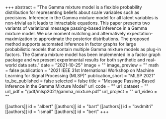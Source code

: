 +++
abstract = "The Gamma mixture model is a flexible probability distribution for representing beliefs about scale variables such as precisions. Inference in the Gamma mixture model for all latent variables is non-trivial as it leads to intractable equations. This paper presents two variants of variational message passing-based inference in a Gamma mixture model. We use moment matching and alternatively expectation-maximization to approximate the posterior distributions. The proposed method supports automated inference in factor graphs for large probabilistic models that contain multiple Gamma mixture models as plug-in factors. The Gamma mixture model has been implemented in a factor graph package and we present experimental results for both synthetic and real-world data sets."
date = "2021-10-25"
image = ""
image_preview = ""
math = false
publication = "2021 IEEE 31st International Workshop on Machine Learning for Signal Processing (MLSP)"
publication_short = "MLSP 2021"
to_be_published = false
selected = false
title = "Message Passing-Based Inference in the Gamma Mixture Model"
url_code = ""
url_dataset = ""
url_pdf = "/pdf/mlsp2021/gamma_mixture.pdf"
url_project = ""
url_video = ""

[[authors]]
    id = "albert"
[[authors]]
    id = "bart"
[[authors]]
    id = "bvdmitri"
[[authors]]
    id = "ismail"
[[authors]]
    id = "bert"
+++
